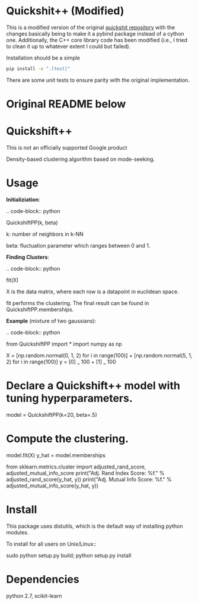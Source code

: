 # Quickshit++ (Modified)

This is a modified version of the original [quickshit repository](https://github.com/google/quickshift) with the changes basically being to make it a pybind package instead of a cython one.
Additionally, the C++ core library code has been modified (i.e., I tried to clean it up to whatever extent I could but failed).

Installation should be a simple

```bash
pip install -e ".[test]"
```

There are some unit tests to ensure parity with the original implementation.

# Original README below

# Quickshift++

This is not an officially supported Google product

Density-based clustering algorithm based on mode-seeking.

# Usage

**Initializiation**:

.. code-block:: python

QuickshiftPP(k, beta)

k: number of neighbors in k-NN

beta: fluctuation parameter which ranges between 0 and 1.

**Finding Clusters**:

.. code-block:: python

fit(X)

X is the data matrix, where each row is a datapoint in euclidean space.

fit performs the clustering. The final result can be found in QuickshiftPP.memberships.

**Example** (mixture of two gaussians):

.. code-block:: python

from QuickshiftPP import \*
import numpy as np

X = [np.random.normal(0, 1, 2) for i in range(100)] + [np.random.normal(5, 1, 2) for i in range(100)]
y = [0] _ 100 + [1] _ 100

# Declare a Quickshift++ model with tuning hyperparameters.

model = QuickshiftPP(k=20, beta=.5)

# Compute the clustering.

model.fit(X)
y_hat = model.memberships

from sklearn.metrics.cluster import adjusted_rand_score, adjusted_mutual_info_score
print("Adj. Rand Index Score: %f." % adjusted_rand_score(y_hat, y))
print("Adj. Mutual Info Score: %f." % adjusted_mutual_info_score(y_hat, y))

# Install

This package uses distutils, which is the default way of installing
python modules.

To install for all users on Unix/Linux::

sudo python setup.py build; python setup.py install

# Dependencies

python 2.7, scikit-learn

